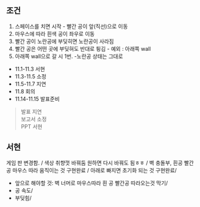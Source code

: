 ## 조건
1. 스페이스를 치면 시작 - 빨간 공이 앞(직선)으로 이동
2. 마우스에 따라 흰색 공이 좌우로 이동
3. 빨간 공이 노란공에 부딪히면 노란공이 사라짐
4. 빨간 공은 어떤 곳에 부딪혀도 반대로 튕김 - 예외 : 아래쪽 wall
5. 아래쪽 wall으로 갈 시 1번. -노란공 상태는 그대로

* 11.1-11.3 서현
* 11.3-11.5 소정
* 11.5-11.7 지연
* 11.8 회의
* 11.14-11.15 발표준비

> 발표 지연\
> 보고서 소정 \
> PPT 서현

서현
---
게임 판 변경함. /
색상 취향껏 바꿔둠 원하면 다시 바꿔도 됨ㅎㅎ /
벽 충돌부, 흰공 빨간공 마우스 따라 움직이는 것 구현완료 /
아래로 빠지면 초기화 되는 것 구현완료/
* 앞으로 해야할 것: 벽 너머로 마우스따라 흰 공 빨간공 따라오는것 막기/
* 공 속도/
* 부딪힘/
